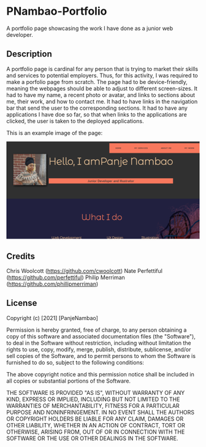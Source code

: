 # PNambao-Portfolio
A portfolio page showcasing the work I have done as a junior web developer.

## Description 
A portfolio page is cardinal for any person that is trying to market their skills and services to potential employers.
Thus, for this activity, I was required to make a porfolio page from scratch.
The page had to be device-friendly, meaning the webpages should be able to adjust to different screen-sizes.
It had to have my name, a recent photo or avatar, and links to sections about me, their work, and how to contact me.
It had to have links in the navigation bar that send the user to the corresponding sections.
It had to have any applications I have doe so far, so that when links to the applications are clicked, the user is taken to the deployed applications. 

This is an example image of the page: 

![picture](./assets/portfolio.png)


## Credits
Chris Woolcott (https://github.com/cwoolcott)
Nate Perfettiful (https://github.com/perfettiful)
Philip Merriman (https://github.com/phillipmerriman)
​
## License
​Copyright (c) [2021] [PanjeNambao]

Permission is hereby granted, free of charge, to any person obtaining a copy
of this software and associated documentation files (the "Software"), to deal
in the Software without restriction, including without limitation the rights
to use, copy, modify, merge, publish, distribute, sublicense, and/or sell
copies of the Software, and to permit persons to whom the Software is
furnished to do so, subject to the following conditions:

The above copyright notice and this permission notice shall be included in all
copies or substantial portions of the Software.

THE SOFTWARE IS PROVIDED "AS IS", WITHOUT WARRANTY OF ANY KIND, EXPRESS OR
IMPLIED, INCLUDING BUT NOT LIMITED TO THE WARRANTIES OF MERCHANTABILITY,
FITNESS FOR A PARTICULAR PURPOSE AND NONINFRINGEMENT. IN NO EVENT SHALL THE
AUTHORS OR COPYRIGHT HOLDERS BE LIABLE FOR ANY CLAIM, DAMAGES OR OTHER
LIABILITY, WHETHER IN AN ACTION OF CONTRACT, TORT OR OTHERWISE, ARISING FROM,
OUT OF OR IN CONNECTION WITH THE SOFTWARE OR THE USE OR OTHER DEALINGS IN THE
SOFTWARE.

​
